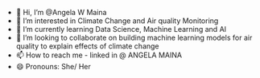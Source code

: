 - 👋 Hi, I’m @Angela W Maina
- 👀 I’m interested in Climate Change and Air quality Monitoring
- 🌱 I’m currently learning Data Science, Machine Learning and AI
- 💞️ I’m looking to collaborate on  building machine learning models for air quality to explain effects of climate change
- 📫 How to reach me - linked in @ ANGELA MAINA
- 😄 Pronouns: She/ Her
  

<!---
ANGI3MAINA/ANGI3MAINA is a ✨ special ✨ repository because its `README.md` (this file) appears on your GitHub profile.
You can click the Preview link to take a look at your changes.
--->
